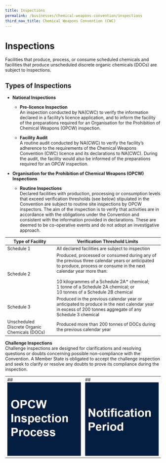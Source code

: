 ```yaml
---
title: Inspections
permalink: /businesses/chemical-weapons-convention/inspections
third_nav_title: Chemical Weapons Convention (CWC)
---
```


# Inspections

Facilities that produce, process, or consume scheduled chemicals and facilities that produce unscheduled discrete organic chemicals (DOCs) are subject to inspections.

## Types of Inspections

-   **National Inspections**
    
    -   **Pre-licence Inspection**
     <br>An inspection conducted by NA(CWC) to verify the information declared in a facility’s licence application, and to inform the facility of the preparations required for an Organisation for the Prohibition of Chemical Weapons (OPCW) inspection.
        

    -   **Facility Audit**
    <br>A routine audit conducted by NA(CWC) to verify the facility’s adherence to the requirements of the Chemical Weapons Convention (CWC) licence and its declarations to NA(CWC). During the audit, the facility would also be informed of the preparations required for an OPCW inspection.

        
-   **Organisation for the Prohibition of Chemical Weapons (OPCW) Inspections**
    
    -   **Routine Inspections**
   <br>Declared facilities with production, processing or consumption levels that exceed verification thresholds (see below) stipulated in the Convention are subject to routine site inspections by OPCW inspectors. The aim of the inspection is to verify that activities are in accordance with the obligations under the Convention and consistent with the information provided in declarations. These are deemed to be co-operative events and do not adopt an investigative approach.

        
| Type of Facility | Verification Threshold Limits |
|--|--|
| Schedule 1 | All declared facilities are subject to inspection |
| Schedule 2 | Produced, processed or consumed during any of the previous three calendar years or anticipated to produce, process or consume in the next calendar year more than: <br><br> 10 kilogrammes of a Schedule 2A* chemical; <br> 1 tonne of a Schedule 2A chemical; or <br> 10 tonnes of a Schedule 2B chemical |
| Schedule 3 | Produced in the previous calendar year or anticipated to produce in the next calendar year in excess of 200 tonnes aggregate of any Schedule 3 chemical |
| Unscheduled Discrete Organic Chemicals (DOCs) | Produced more than 200 tonnes of DOCs during the previous calendar year |

**Challenge Inspections**  
Challenge inspections are designed for clarifications and resolving questions or doubts concerning possible non-compliance with the Convention. A Member State is obligated to accept the challenge inspection and seek to clarify or resolve any doubts to prove its compliance during the inspection.

|  |  |
|--|--|
| ## **[![](/images/Picture1.jpg)](/businesses/chemical-weapons-convention/inspections/opcw-inspection-process)** | ## **[![](/images/Picture2.jpg)](/businesses/chemical-weapons-convention/inspections/notification-period)** |
